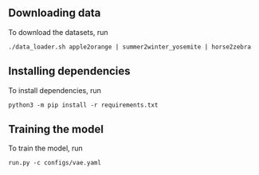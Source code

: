 ## Downloading data
To download the datasets, run
```
./data_loader.sh apple2orange | summer2winter_yosemite | horse2zebra
```

## Installing dependencies
To install dependencies, run
```
python3 -m pip install -r requirements.txt
```

## Training the model
To train the model, run
```
run.py -c configs/vae.yaml
```
